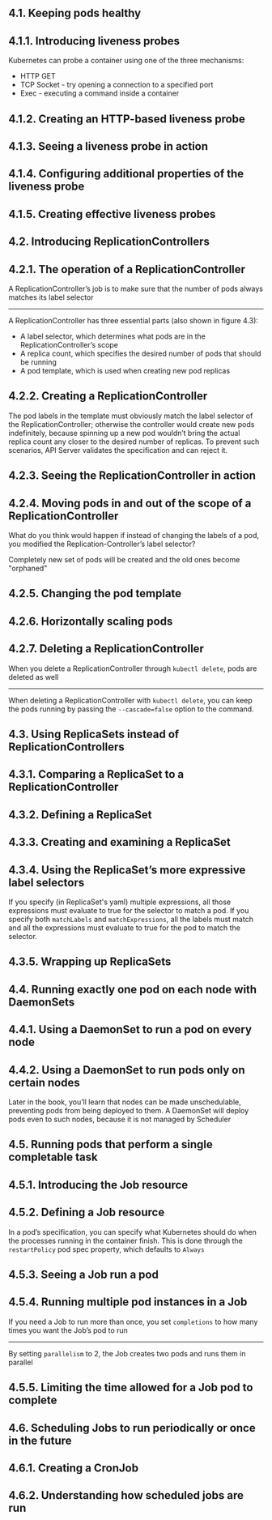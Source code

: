 ## 4.1. Keeping pods healthy

## 4.1.1. Introducing liveness probes

Kubernetes can probe a container using one of the three mechanisms:
- HTTP GET
- TCP Socket - try opening a connection to a specified port
- Exec - executing a command inside a container

## 4.1.2. Creating an HTTP-based liveness probe

## 4.1.3. Seeing a liveness probe in action

## 4.1.4. Configuring additional properties of the liveness probe

## 4.1.5. Creating effective liveness probes

## 4.2. Introducing ReplicationControllers

## 4.2.1. The operation of a ReplicationController

A ReplicationController’s job is to make sure that the number of pods always matches its label selector

***

A ReplicationController has three essential parts (also shown in figure 4.3):

- A label selector, which determines what pods are in the ReplicationController’s scope
- A replica count, which specifies the desired number of pods that should be running
- A pod template, which is used when creating new pod replicas

## 4.2.2. Creating a ReplicationController

The pod labels in the template must obviously match the label selector of the ReplicationController; otherwise the controller would create new pods indefinitely, because spinning up a new pod wouldn’t bring the actual replica count any closer to the desired number of replicas. To prevent such scenarios, API Server validates the specification and can reject it.

## 4.2.3. Seeing the ReplicationController in action

## 4.2.4. Moving pods in and out of the scope of a ReplicationController

What do you think would happen if instead of changing the labels of a pod, you modified the Replication-Controller’s label selector?

Completely new set of pods will be created and the old ones become "orphaned"

## 4.2.5. Changing the pod template

## 4.2.6. Horizontally scaling pods

## 4.2.7. Deleting a ReplicationController

When you delete a ReplicationController through `kubectl delete`, pods are deleted as well

***

When deleting a ReplicationController with `kubectl delete`, you can keep the pods running by passing the `--cascade=false` option to the command.

## 4.3. Using ReplicaSets instead of ReplicationControllers

## 4.3.1. Comparing a ReplicaSet to a ReplicationController

## 4.3.2. Defining a ReplicaSet

## 4.3.3. Creating and examining a ReplicaSet

## 4.3.4. Using the ReplicaSet’s more expressive label selectors

If you specify (in ReplicaSet's yaml) multiple expressions, all those expressions must evaluate to true for the selector to match a pod. If you specify both `matchLabels` and `matchExpressions`, all the labels must match and all the expressions must evaluate to true for the pod to match the selector.

## 4.3.5. Wrapping up ReplicaSets

## 4.4. Running exactly one pod on each node with DaemonSets

## 4.4.1. Using a DaemonSet to run a pod on every node

## 4.4.2. Using a DaemonSet to run pods only on certain nodes

Later in the book, you’ll learn that nodes can be made unschedulable, preventing pods from being deployed to them. A DaemonSet will deploy pods even to such nodes, because it is not managed by Scheduler

## 4.5. Running pods that perform a single completable task

## 4.5.1. Introducing the Job resource

## 4.5.2. Defining a Job resource

In a pod’s specification, you can specify what Kubernetes should do when the processes running in the container finish. This is done through the `restartPolicy` pod spec property, which defaults to `Always`

## 4.5.3. Seeing a Job run a pod

## 4.5.4. Running multiple pod instances in a Job

If you need a Job to run more than once, you set `completions` to how many times you want the Job’s pod to run

***

By setting `parallelism` to 2, the Job creates two pods and runs them in parallel

## 4.5.5. Limiting the time allowed for a Job pod to complete

## 4.6. Scheduling Jobs to run periodically or once in the future

## 4.6.1. Creating a CronJob

## 4.6.2. Understanding how scheduled jobs are run
